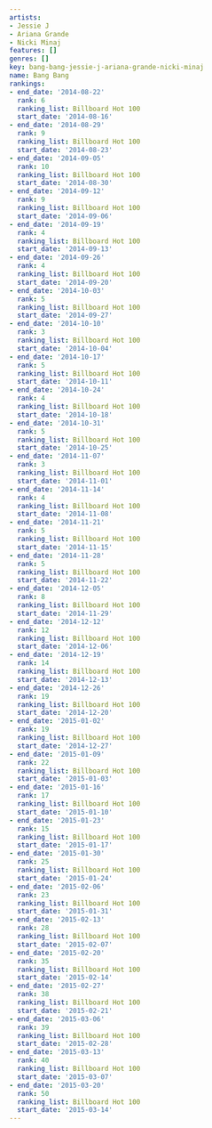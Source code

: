 ```yaml
---
artists:
- Jessie J
- Ariana Grande
- Nicki Minaj
features: []
genres: []
key: bang-bang-jessie-j-ariana-grande-nicki-minaj
name: Bang Bang
rankings:
- end_date: '2014-08-22'
  rank: 6
  ranking_list: Billboard Hot 100
  start_date: '2014-08-16'
- end_date: '2014-08-29'
  rank: 9
  ranking_list: Billboard Hot 100
  start_date: '2014-08-23'
- end_date: '2014-09-05'
  rank: 10
  ranking_list: Billboard Hot 100
  start_date: '2014-08-30'
- end_date: '2014-09-12'
  rank: 9
  ranking_list: Billboard Hot 100
  start_date: '2014-09-06'
- end_date: '2014-09-19'
  rank: 4
  ranking_list: Billboard Hot 100
  start_date: '2014-09-13'
- end_date: '2014-09-26'
  rank: 4
  ranking_list: Billboard Hot 100
  start_date: '2014-09-20'
- end_date: '2014-10-03'
  rank: 5
  ranking_list: Billboard Hot 100
  start_date: '2014-09-27'
- end_date: '2014-10-10'
  rank: 3
  ranking_list: Billboard Hot 100
  start_date: '2014-10-04'
- end_date: '2014-10-17'
  rank: 5
  ranking_list: Billboard Hot 100
  start_date: '2014-10-11'
- end_date: '2014-10-24'
  rank: 4
  ranking_list: Billboard Hot 100
  start_date: '2014-10-18'
- end_date: '2014-10-31'
  rank: 5
  ranking_list: Billboard Hot 100
  start_date: '2014-10-25'
- end_date: '2014-11-07'
  rank: 3
  ranking_list: Billboard Hot 100
  start_date: '2014-11-01'
- end_date: '2014-11-14'
  rank: 4
  ranking_list: Billboard Hot 100
  start_date: '2014-11-08'
- end_date: '2014-11-21'
  rank: 5
  ranking_list: Billboard Hot 100
  start_date: '2014-11-15'
- end_date: '2014-11-28'
  rank: 5
  ranking_list: Billboard Hot 100
  start_date: '2014-11-22'
- end_date: '2014-12-05'
  rank: 8
  ranking_list: Billboard Hot 100
  start_date: '2014-11-29'
- end_date: '2014-12-12'
  rank: 12
  ranking_list: Billboard Hot 100
  start_date: '2014-12-06'
- end_date: '2014-12-19'
  rank: 14
  ranking_list: Billboard Hot 100
  start_date: '2014-12-13'
- end_date: '2014-12-26'
  rank: 19
  ranking_list: Billboard Hot 100
  start_date: '2014-12-20'
- end_date: '2015-01-02'
  rank: 19
  ranking_list: Billboard Hot 100
  start_date: '2014-12-27'
- end_date: '2015-01-09'
  rank: 22
  ranking_list: Billboard Hot 100
  start_date: '2015-01-03'
- end_date: '2015-01-16'
  rank: 17
  ranking_list: Billboard Hot 100
  start_date: '2015-01-10'
- end_date: '2015-01-23'
  rank: 15
  ranking_list: Billboard Hot 100
  start_date: '2015-01-17'
- end_date: '2015-01-30'
  rank: 25
  ranking_list: Billboard Hot 100
  start_date: '2015-01-24'
- end_date: '2015-02-06'
  rank: 23
  ranking_list: Billboard Hot 100
  start_date: '2015-01-31'
- end_date: '2015-02-13'
  rank: 28
  ranking_list: Billboard Hot 100
  start_date: '2015-02-07'
- end_date: '2015-02-20'
  rank: 35
  ranking_list: Billboard Hot 100
  start_date: '2015-02-14'
- end_date: '2015-02-27'
  rank: 38
  ranking_list: Billboard Hot 100
  start_date: '2015-02-21'
- end_date: '2015-03-06'
  rank: 39
  ranking_list: Billboard Hot 100
  start_date: '2015-02-28'
- end_date: '2015-03-13'
  rank: 40
  ranking_list: Billboard Hot 100
  start_date: '2015-03-07'
- end_date: '2015-03-20'
  rank: 50
  ranking_list: Billboard Hot 100
  start_date: '2015-03-14'
---
```


